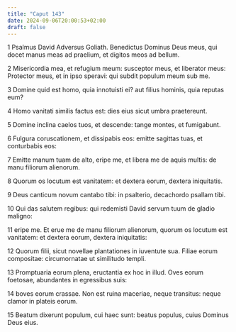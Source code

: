 ```yaml
---
title: "Caput 143"
date: 2024-09-06T20:00:53+02:00
draft: false
---
```



1 Psalmus David Adversus Goliath. Benedictus Dominus Deus meus, qui docet manus meas ad praelium, et digitos meos ad bellum.

2 Misericordia mea, et refugium meum: susceptor meus, et liberator meus: Protector meus, et in ipso speravi: qui subdit populum meum sub me.

3 Domine quid est homo, quia innotuisti ei? aut filius hominis, quia reputas eum?

4 Homo vanitati similis factus est: dies eius sicut umbra praetereunt.

5 Domine inclina caelos tuos, et descende: tange montes, et fumigabunt.

6 Fulgura coruscationem, et dissipabis eos: emitte sagittas tuas, et conturbabis eos:

7 Emitte manum tuam de alto, eripe me, et libera me de aquis multis: de manu filiorum alienorum.

8 Quorum os locutum est vanitatem: et dextera eorum, dextera iniquitatis.

9 Deus canticum novum cantabo tibi: in psalterio, decachordo psallam tibi.

10 Qui das salutem regibus: qui redemisti David servum tuum de gladio maligno:

11 eripe me. Et erue me de manu filiorum alienorum, quorum os locutum est vanitatem: et dextera eorum, dextera iniquitatis:

12 Quorum filii, sicut novellae plantationes in iuventute sua. Filiae eorum compositae: circumornatae ut similitudo templi.

13 Promptuaria eorum plena, eructantia ex hoc in illud. Oves eorum foetosae, abundantes in egressibus suis:

14 boves eorum crassae. Non est ruina maceriae, neque transitus: neque clamor in plateis eorum.

15 Beatum dixerunt populum, cui haec sunt: beatus populus, cuius Dominus Deus eius.

